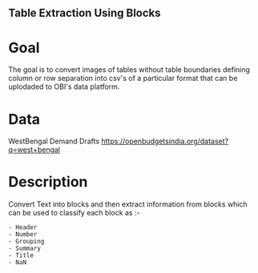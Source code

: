 Table Extraction Using Blocks
-----------------------------

Goal
====

The goal is to convert images of tables without table boundaries defining column or row separation into csv's of a particular format that can be uplodaded to OBI's data platform. 


Data
====

WestBengal Demand Drafts https://openbudgetsindia.org/dataset?q=west+bengal


Description
===========

Convert Text into blocks and then extract information from blocks which can be used to classify each block as :-

    - Header
    - Number
    - Grouping
    - Summary
    - Title
    - NaN
